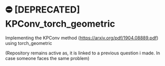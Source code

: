 # :no_entry: [DEPRECATED] KPConv_torch_geometric
Implementing the KPConv method (https://arxiv.org/pdf/1904.08889.pdf) using torch_geometric

(Repository remains active as, it is linked to a previous question i made. In case someone faces the same problem)
